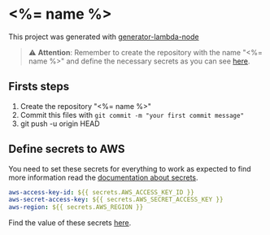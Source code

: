 # <%= name %>

This project was generated with [generator-lambda-node]()

> :warning: **Attention**: Remember to create the repository with the name "<%= name %>" and define the necessary secrets as you can see [here](#define-secrets-to-aws).
## Firsts steps

1. Create the repository "<%= name %>"
2. Commit this files with ```git commit -m "your first commit message"```
3. git push -u origin HEAD

## Define secrets to AWS

You need to set these secrets for everything to work as expected to find more information read the [documentation about secrets](https://docs.github.com/pt/actions/reference/encrypted-secrets).

```yaml
aws-access-key-id: ${{ secrets.AWS_ACCESS_KEY_ID }}
aws-secret-access-key: ${{ secrets.AWS_SECRET_ACCESS_KEY }}
aws-region: ${{ secrets.AWS_REGION }}
```

Find the value of these secrets [here](https://docs.aws.amazon.com/pt_br/general/latest/gr/aws-sec-cred-types.html).
